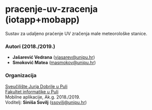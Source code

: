 # pracenje-uv-zracenja (iotapp+mobapp)
Sustav za udaljeno praćenje UV zračenja male meteorološke stanice.

### Autori (2018./2019.)
- **Jašarević Vedrana** (vjasarev@unipu.hr)
- **Smoković Matea**	(masmokov@unipu.hr)

### Organizacija
[Sveučilište Jurja Dobrile u Puli](http://www.unipu.hr/)   
[Fakultet informatike u Puli](https://fipu.unipu.hr/)  
Mobilne aplikacije, Ak.g. 2018./2019.  
Voditelj: **Siniša Sovilj** (ssovilj@unipu.hr)
